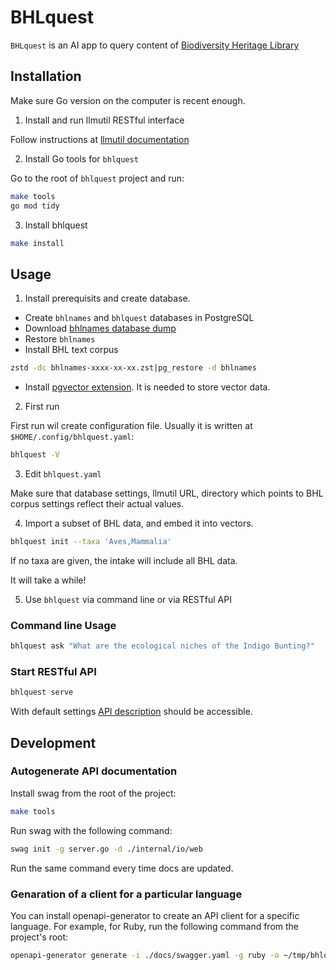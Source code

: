 # BHLquest

`BHLquest` is an AI app to query content of [Biodiversity Heritage Library]

## Installation

Make sure Go version on the computer is recent enough.

1. Install and run llmutil RESTful interface

Follow instructions at [llmutil documentation]

2. Install Go tools for `bhlquest`

Go to the root of `bhlquest` project and run:

```bash
make tools
go mod tidy
```

3. Install bhlquest

```bash
make install
```

## Usage

1. Install prerequisits and create database.

* Create `bhlnames` and `bhlquest` databases in PostgreSQL
* Download [bhlnames database dump]
* Restore `bhlnames`
* Install BHL text corpus

```bash
zstd -dc bhlnames-xxxx-xx-xx.zst|pg_restore -d bhlnames
```
* Install [pgvector extension]. It is needed to store vector data.

2. First run

First run wil create configuration file. Usually it is written at
`$HOME/.config/bhlquest.yaml`:

```bash
bhlquest -V
```

3. Edit `bhlquest.yaml`

Make sure that database settings, llmutil URL, directory which points to
BHL corpus settings reflect their actual values.

4. Import a subset of BHL data, and embed it into vectors.

```bash
bhlquest init --taxa 'Aves,Mammalia'
```
If no taxa are given, the intake will include all BHL data.

It will take a while!

5. Use `bhlquest` via command line or via RESTful API

### Command line Usage

```bash
bhlquest ask "What are the ecological niches of the Indigo Bunting?"
```

### Start RESTful API

```bash
bhlquest serve
```

With default settings [API description] should be accessible.

## Development

### Autogenerate API documentation

Install swag from the root of the project:

```bash
make tools
```

Run swag with the following command:

```bash
swag init -g server.go -d ./internal/io/web
```

Run the same command every time docs are updated.

### Genaration of a client for a particular language

You can install openapi-generator to create an API client for a specific
language. For example, for Ruby, run the following command from the project's
root:

```bash
openapi-generator generate -i ./docs/swagger.yaml -g ruby -o ~/tmp/bhlquest --additional-properties gemName=bhlquest
```


[Biodiversity Heritage Library]: https://www.biodiversitylibrary.org/
[llmutil documentation]: https://github.com/gnames/llmutil
[pgvector extension]: https://github.com/pgvector/pgvector
[bhlnames database dump]: http://opendata.globalnames.org/dumps/bhlnames-2023-11-15.zst 
[API description]: http://0.0.0.0:8555/apidoc/
